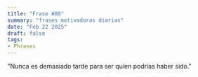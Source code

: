 ```yaml
---
title: "Frase #80"
summary: "frases motivadoras diarias"
date: "Feb 22 2025"
draft: false
tags:
- Phrases
---
```


"Nunca es demasiado tarde para ser quien podrías haber sido."
